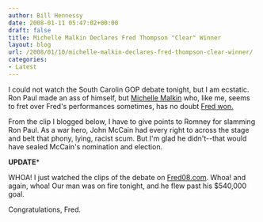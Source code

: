 ```yaml
---
author: Bill Hennessy
date: 2008-01-11 05:47:02+00:00
draft: false
title: Michelle Malkin Declares Fred Thompson "Clear" Winner
layout: blog
url: /2008/01/10/michelle-malkin-declares-fred-thompson-clear-winner/
categories:
- Latest
---
```


I could not watch the South Carolin GOP debate tonight, but I am ecstatic.  Ron Paul  made an ass of himself, but [Michelle Malkin](https://michellemalkin.com/2008/01/10/fred-thompson-late/) who, like me, seems to fret over Fred's performances sometimes, has no doubt [Fred won.](https://michellemalkin.com/2008/01/10/the-south-carolina-gop-debate/)

From the clip I blogged below, I have to give points to Romney for slamming Ron Paul.   As a war hero, John McCain had every right to across the stage and belt that phony, lying, racist scum.  But I'm glad he didn't--that would have sealed McCain's nomination and election.

****UPDATE*****

WHOA!  I just watched the clips of the debate on [Fred08.com](https://fredfile.fred08.com/blog/2008/video-great-debate-moments/).  Whoa! and again, whoa!   Our man was on fire tonight, and he flew past his $540,000 goal.

Congratulations, Fred.
